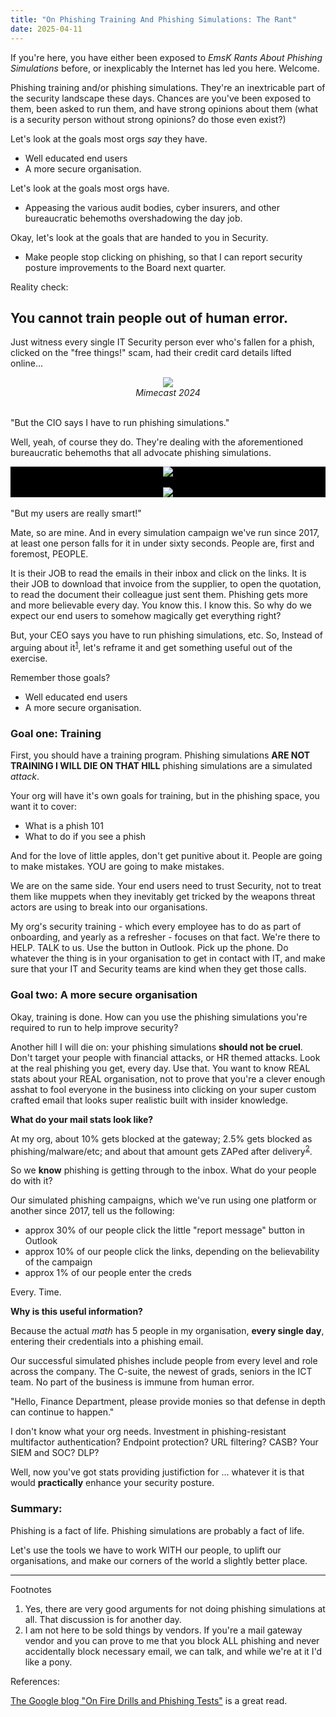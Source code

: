 ```yaml
---
title: "On Phishing Training And Phishing Simulations: The Rant"
date: 2025-04-11
---
```

If you're here, you have either been exposed to <i>EmsK Rants About Phishing Simulations</i> before, or inexplicably the Internet has led you here. Welcome. 

Phishing training and/or phishing simulations. They're an inextricable part of the security landscape these days. Chances are you've been exposed to them, been asked to run them, and have strong opinions about them (what is a security person without strong opinions? do those even exist?) 

Let's look at the goals most orgs <i>say</i> they have.  
<ul><li>Well educated end users</li><li>A more secure organisation.</li></ul>
  
Let's look at the goals most orgs have.  
<ul><li>Appeasing the various audit bodies, cyber insurers, and other bureaucratic behemoths overshadowing the day job.</li></ul>

Okay, let's look at the goals that are handed to you in Security. 
<ul><li>Make people stop clicking on phishing, so that I can report security posture improvements to the Board next quarter.</li></ul>

Reality check: 

<h2>You cannot train people out of human error.</h2>

Just witness every single IT Security person ever who's fallen for a phish, clicked on the "free things!" scam, had their credit card details lifted online... 
<center><a href="https://www.mimecast.com/the-state-of-email-and-collaboration-security-2024"><img src="https://emsknz.github.io/images/mimecast_2024.png"></a><br><i>Mimecast 2024</i></center><br>

"But the CIO says I have to run phishing simulations."

Well, yeah, of course they do. They're dealing with the aforementioned bureaucratic behemoths that all advocate phishing simulations. 
<div style="background-color:black; width:100%;">
  <center>
<img src="https://emsknz.github.io/images/stolen_creds.png">
  <br><br>
<img src="https://emsknz.github.io/images/falling_for_phishing_fast.png">
</center>
</div>
<br>
"But my users are really smart!" 

Mate, so are mine.  And in every simulation campaign we've run since 2017, at least one person falls for it in under sixty seconds.  People are, first and foremost, PEOPLE. 

It is their JOB to read the emails in their inbox and click on the links.  It is their JOB to download that invoice from the supplier, to open the quotation, to read the document their colleague just sent them.  Phishing gets more and more believable every day. You know this. I know this. So why do we expect our end users to somehow magically get everything right? 

But, your CEO says you have to run phishing simulations, etc.  So, Instead of arguing about it<sup><a href="#footnote-1">1</a></sup>, let's reframe it and get something useful out of the exercise.

Remember those goals?
<ul><li>Well educated end users</li><li>A more secure organisation.</li></ul>

<h3>Goal one: Training</h3>

First, you should have a training program.  Phishing simulations <b>ARE NOT TRAINING I WILL DIE ON THAT HILL</b> phishing simulations are a simulated <i>attack</i>. 

Your org will have it's own goals for training, but in the phishing space, you want it to cover: 
<ul><li>What is a phish 101</li><li>What to do if you see a phish</li></ul>

And for the love of little apples, don't get punitive about it. People are going to make mistakes. YOU are going to make mistakes. 

We are on the same side. Your end users need to trust Security, not to treat them like muppets when they inevitably get tricked by the weapons threat actors are using to break into our organisations. 

My org's security training - which every employee has to do as part of onboarding, and yearly as a refresher - focuses on that fact. We're there to HELP. TALK to us. Use the button in Outlook. Pick up the phone. Do whatever the thing is in your organisation to get in contact with IT, and make sure that your IT and Security teams are kind when they get those calls.  

<h3>Goal two: A more secure organisation</h3>

Okay, training is done. How can you use the phishing simulations you're required to run to help improve security? 

Another hill I will die on: your phishing simulations <b>should not be cruel</b>.  Don't target your people with financial attacks, or HR themed attacks.  Look at the real phishing you get, every day. Use that. You want to know REAL stats about your REAL organisation, not to prove that you're a clever enough asshat to fool everyone in the business into clicking on your super custom crafted email that looks super realistic built with insider knowledge.  

<b>What do your mail stats look like? </b>

At my org, about 10% gets blocked at the gateway; 2.5% gets blocked as phishing/malware/etc; and about that amount gets ZAPed after delivery<sup><a href="#footnote-2">2</a></sup>.  

So we <b>know</b> phishing is getting through to the inbox. What do your people do with it? 

Our simulated phishing campaigns, which we've run using one platform or another since 2017, tell us the following:
<ul><li>approx 30% of our people click the little "report message" button in Outlook</li><li>approx 10% of our people click the links, depending on the believability of the campaign</li><li>approx 1% of our people enter the creds</li></ul>

Every. Time. 

<b>Why is this useful information?</b>

Because the actual <i>math</i> has 5 people in my organisation, <b>every single day</b>, entering their credentials into a phishing email. 

Our successful simulated phishes include people from every level and role across the company. The C-suite, the newest of grads, seniors in the ICT team. No part of the business is immune from human error. 

"Hello, Finance Department, please provide monies so that defense in depth can continue to happen."

I don't know what your org needs. Investment in phishing-resistant multifactor authentication? Endpoint protection? URL filtering? CASB? Your SIEM and SOC? DLP? 

Well, now you've got stats providing justifiction for ... whatever it is that would <b>practically</b> enhance your security posture. 


<h3>Summary:</h3>
Phishing is a fact of life. Phishing simulations are probably a fact of life. 

Let's use the tools we have to work WITH our people, to uplift our organisations, and make our corners of the world a slightly better place. 

<hr>

Footnotes

<ol><li id="#footnote-1">Yes, there are very good arguments for not doing phishing simulations at all.  That discussion is for another day.</li><li id="#footnote-2">I am not here to be sold things by vendors. If you're a mail gateway vendor and you can prove to me that you block ALL phishing and never accidentally block necessary email, we can talk, and while we're at it I'd like a pony.</li></ol>

References:

<a href="https://security.googleblog.com/2024/05/on-fire-drills-and-phishing-tests.html">The Google blog "On Fire Drills and Phishing Tests"</a> is a great read.
